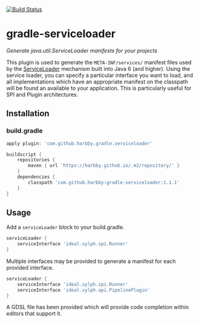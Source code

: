 [![Build Status](https://travis-ci.org/harbby/gradle-serviceloader.svg?branch=master)](https://travis-ci.org/harbby/gradle-serviceloader)

# gradle-serviceloader
_Generate java.util.ServiceLoader manifests for your projects_


This plugin is used to generate the ```META-INF/services/``` manifest files used by the [ServiceLoader](https://docs.oracle.com/javase/8/docs/api/java/util/ServiceLoader.html)
mechanism built into Java 6 (and higher).  Using the service loader, you can specify a particular interface you want to load, and all implementations
which have an appropriate manifest on the classpath will be found an available to your application.  This is particularly useful for SPI and Plugin
architectures.

## Installation

### build.gradle
```groovy
apply plugin: 'com.github.harbby.gradle.serviceloader'

buildscript {
	repositories {
		maven { url 'https://harbby.github.io/.m2/repository/' }
	}
	dependencies {
		classpath 'com.github.harbby:gradle-serviceloader:1.1.1'
	}
}
```

## Usage

Add a `serviceLoader` block to your build.gradle.

```groovy
serviceLoader {
    serviceInterface 'ideal.sylph.spi.Runner'
}
```

Multiple interfaces may be provided to generate a manifest for each provided interface.

```groovy
serviceLoader {
    serviceInterface 'ideal.sylph.spi.Runner'
    serviceInterface 'ideal.sylph.api.PipelinePlugin'
}
```

A GDSL file has been provided which will provide code completion within editors that support it.   